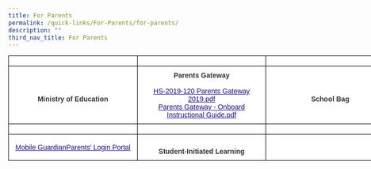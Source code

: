 ```yaml
---
title: For Parents
permalink: /quick-links/For-Parents/for-parents/
description: ""
third_nav_title: For Parents
---
```

<style type="text/css">
.tg  {border-collapse:collapse;border-spacing:0;margin:0px auto;}
.tg td{border-color:black;border-style:solid;border-width:1px;font-family:Arial, sans-serif;font-size:14px;
  overflow:hidden;padding:10px 5px;word-break:normal;}
.tg th{border-color:black;border-style:solid;border-width:1px;font-family:Arial, sans-serif;font-size:14px;
  font-weight:normal;overflow:hidden;padding:10px 5px;word-break:normal;}
.tg .tg-5ws4{background-color:#FFF;color:#333;font-weight:bold;text-align:center;vertical-align:middle}
.tg .tg-c3sl{background-color:#FFF;color:#21088A;font-weight:bold;text-align:center;text-decoration:underline;vertical-align:middle}
.tg .tg-2rp9{background-color:#FFF;color:#333;text-align:center;vertical-align:middle}
</style>
<table class="tg" style="undefined;table-layout: fixed; width: 780px">
<colgroup>
<col style="width: 260px">
<col style="width: 260px">
<col style="width: 260px">
</colgroup>
<tbody>
  <tr>
    <td class="tg-2rp9"></td>
    <td class="tg-2rp9"></td>
    <td class="tg-2rp9"></td>
  </tr>
  <tr>
    <td class="tg-5ws4"><br><span style="background-color:initial">Ministry of Education</span><br></td>
    <td class="tg-5ws4">Parents Gateway<br><br><a href="/files/HS-2019-120%20Parents%20Gateway%202019.pdf"><span style="font-weight:500;text-decoration:underline;color:#21088A">HS-2019-120 Parents Gateway 2019.pdf</span></a><br><a href="/files/Parents%20Gateway%20-%20Onboard%20Instructional%20Guide.pdf"><span style="font-weight:500;text-decoration:underline;color:#21088A">Parents Gateway - Onboard Instructional Guide.pdf</span></a></td>
    <td class="tg-5ws4"><br>School Bag</td>
  </tr>
  <tr>
    <td class="tg-2rp9"></td>
    <td class="tg-2rp9"></td>
    <td class="tg-2rp9"></td>
  </tr>
  <tr>
    <td class="tg-c3sl"><a href="https://sg-portal.mobileguardian.com/#/login"><span style="font-weight:500;text-decoration:underline;color:#21088A">Mobile GuardianParents' Login Portal</span></a></td>
    <td class="tg-5ws4"> <br>Student-Initiated Learning</td>
    <td class="tg-2rp9"> </td>
  </tr>
</tbody>
</table>